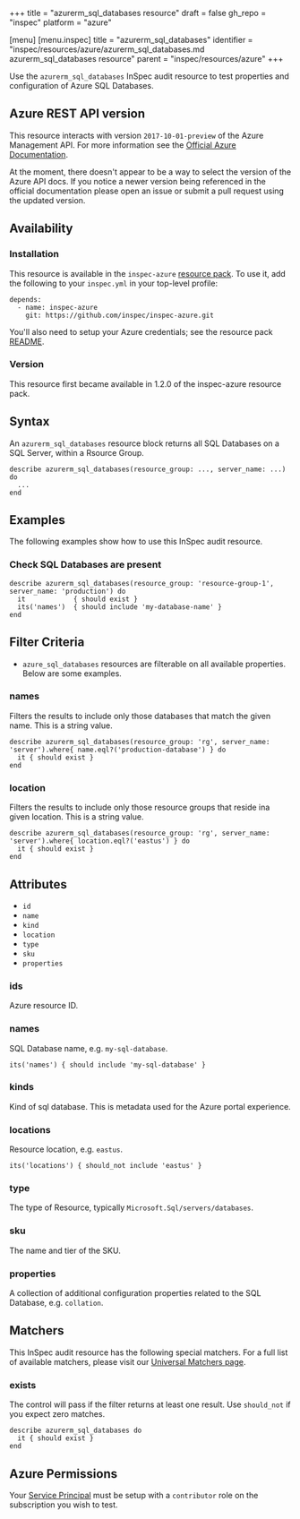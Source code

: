 +++
title = "azurerm_sql_databases resource"
draft = false
gh_repo = "inspec"
platform = "azure"

[menu]
  [menu.inspec]
    title = "azurerm_sql_databases"
    identifier = "inspec/resources/azure/azurerm_sql_databases.md azurerm_sql_databases resource"
    parent = "inspec/resources/azure"
+++

Use the `azurerm_sql_databases` InSpec audit resource to test properties and configuration of Azure SQL Databases.

## Azure REST API version

This resource interacts with version `2017-10-01-preview` of the Azure Management API. For more
information see the [Official Azure Documentation](https://docs.microsoft.com/en-us/rest/api/sql/databases/listbyserver).

At the moment, there doesn't appear to be a way to select the version of the
Azure API docs. If you notice a newer version being referenced in the official
documentation please open an issue or submit a pull request using the updated
version.

## Availability

### Installation

This resource is available in the `inspec-azure` [resource
pack](/inspec/glossary/#resource-pack). To use it, add the
following to your `inspec.yml` in your top-level profile:

    depends:
      - name: inspec-azure
        git: https://github.com/inspec/inspec-azure.git

You'll also need to setup your Azure credentials; see the resource pack
[README](https://github.com/inspec/inspec-azure#inspec-for-azure).

### Version

This resource first became available in 1.2.0 of the inspec-azure resource pack.

## Syntax

An `azurerm_sql_databases` resource block returns all SQL Databases on a SQL Server, within a Rsource Group.

    describe azurerm_sql_databases(resource_group: ..., server_name: ...) do
      ...
    end

## Examples

The following examples show how to use this InSpec audit resource.

### Check SQL Databases are present

    describe azurerm_sql_databases(resource_group: 'resource-group-1', server_name: 'production') do
      it            { should exist }
      its('names')  { should include 'my-database-name' }
    end

## Filter Criteria

- `azure_sql_databases` resources are filterable on all available properties. Below are some examples.

### names

Filters the results to include only those databases that match the given
name. This is a string value.

    describe azurerm_sql_databases(resource_group: 'rg', server_name: 'server').where{ name.eql?('production-database') } do
      it { should exist }
    end

### location

Filters the results to include only those resource groups that reside ina given location. This is a string value.

    describe azurerm_sql_databases(resource_group: 'rg', server_name: 'server').where{ location.eql?('eastus') } do
      it { should exist }
    end

## Attributes

- `id`
- `name`
- `kind`
- `location`
- `type`
- `sku`
- `properties`

### ids

Azure resource ID.

### names

SQL Database name, e.g. `my-sql-database`.

    its('names') { should include 'my-sql-database' }

### kinds

Kind of sql database. This is metadata used for the Azure portal experience.

### locations

Resource location, e.g. `eastus`.

    its('locations') { should_not include 'eastus' }

### type

The type of Resource, typically `Microsoft.Sql/servers/databases`.

### sku

The name and tier of the SKU.

### properties

A collection of additional configuration properties related to the SQL Database, e.g. `collation`.

## Matchers

This InSpec audit resource has the following special matchers. For a full list of available matchers,
please visit our [Universal Matchers page](/inspec/matchers/).

### exists

The control will pass if the filter returns at least one result. Use
`should_not` if you expect zero matches.

    describe azurerm_sql_databases do
      it { should exist }
    end

## Azure Permissions

Your [Service
Principal](https://docs.microsoft.com/en-us/azure/azure-resource-manager/resource-group-create-service-principal-portal)
must be setup with a `contributor` role on the subscription you wish to test.
